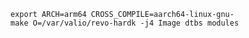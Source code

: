 
    export ARCH=arm64 CROSS_COMPILE=aarch64-linux-gnu-
    make O=/var/valio/revo-hardk -j4 Image dtbs modules

